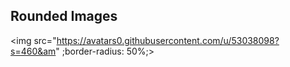 <html>

<body>

<h2>Rounded Images</h2>

<img src="https://avatars0.githubusercontent.com/u/53038098?s=460&am"  ;border-radius: 50%;>

</body>
</html> 

